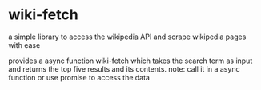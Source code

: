 # wiki-fetch
a simple library to access the wikipedia API and scrape wikipedia pages with ease

provides a async function wiki-fetch which takes the search term as input and returns the top five results and its contents.
note: call it in a async function or use promise to access the data
